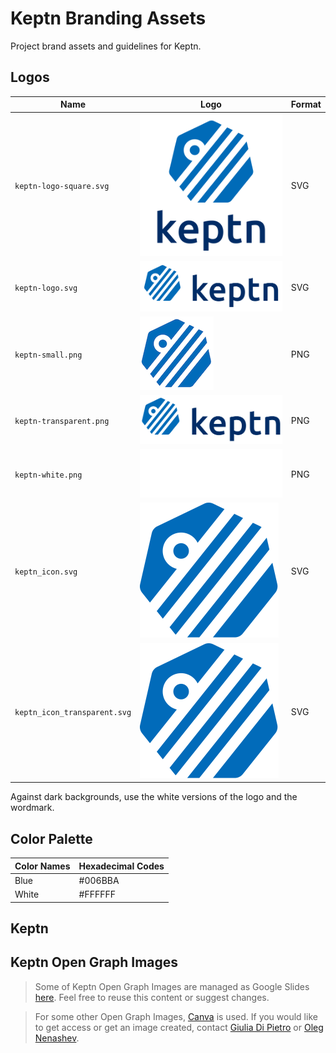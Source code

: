 # Keptn Branding Assets

Project brand assets and guidelines for Keptn.

## Logos

| Name                         | Logo                                     | Format |
| ---------------------------- | ---------------------------------------- | ------ |
| `keptn-logo-square.svg`      | <img src="./keptn-logo-square.svg">      | SVG    |
| `keptn-logo.svg`             | <img src="./keptn-logo.svg">             | SVG    |
| `keptn-small.png`            | <img src="./keptn-small.png">            | PNG    |
| `keptn-transparent.png`      | <img src="./keptn-transparent.png">      | PNG    |
| `keptn-white.png`            | <img src="./keptn-white.png">            | PNG    |
| `keptn_icon.svg`             | <img src="./keptn_icon.svg">             | SVG    |
| `keptn_icon_transparent.svg` | <img src="./keptn_icon_transparent.svg"> | SVG    |

Against dark backgrounds, use the white versions of the logo and the wordmark.

## Color Palette

| Color Names | Hexadecimal Codes |
| ----------- | ----------------- |
| Blue        | #006BBA           |
| White       | #FFFFFF           |

## Keptn

## Keptn Open Graph Images

> Some of Keptn Open Graph Images are managed as Google Slides [here](https://docs.google.com/presentation/d/1VZu_PkqQldmlAJuGhZQOdFmBPvhG5AaZ9RV1GL6w3Vw/edit?usp=sharing).
> Feel free to reuse this content or suggest changes.

> For some other Open Graph Images, [Canva](https://www.canva.com/en_gb/) is used.
> If you would like to get access or get an image created,
> contact [Giulia Di Pietro](https://github.com/Giulia-dipietro) or [Oleg Nenashev](https://github.com/oleg-nenashev/).
